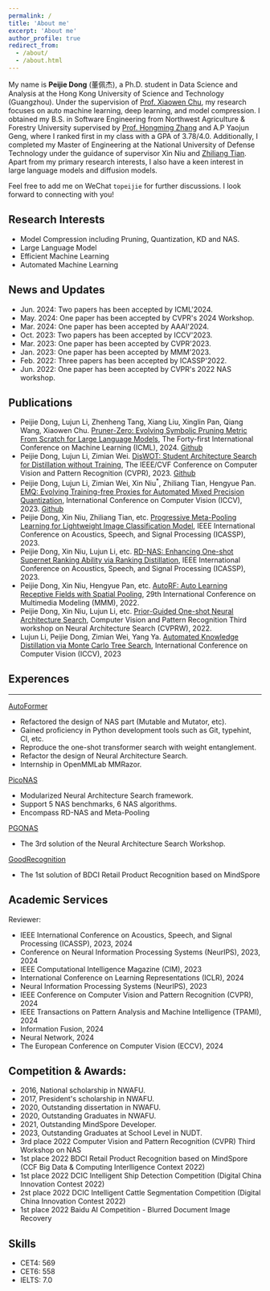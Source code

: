 ```yaml
---
permalink: /
title: 'About me'
excerpt: 'About me'
author_profile: true
redirect_from:
  - /about/
  - /about.html
---
```


My name is **Peijie Dong** (董佩杰), a Ph.D. student in Data Science and Analysis at the Hong Kong University of Science and Technology (Guangzhou). Under the supervision of [Prof. Xiaowen Chu](https://sites.google.com/view/chuxiaowen), my research focuses on auto machine learning, deep learning, and model compression. I obtained my B.S. in Software Engineering from Northwest Agriculture & Forestry University supervised by [Prof. Hongming Zhang](https://cie.nwsuaf.edu.cn/szdw/js/2008117820/index.htm) and A.P Yaojun Geng, where I ranked first in my class with a GPA of 3.78/4.0. Additionally, I completed my Master of Engineering at the National University of Defense Technology under the guidance of supervisor Xin Niu and [Zhiliang Tian](https://tianzhiliang.github.io/). Apart from my primary research interests, I also have a keen interest in large language models and diffusion models.

Feel free to add me on WeChat `topeijie` for further discussions. I look forward to connecting with you!

## Research Interests

- Model Compression including Pruning, Quantization, KD and NAS.
- Large Language Model
- Efficient Machine Learning
- Automated Machine Learning

## News and Updates

- Jun. 2024: Two papers has been accepted by ICML'2024.
- May. 2024: One paper has been accepted by CVPR's 2024 Workshop.
- Mar. 2024: One paper has been accepted by AAAI'2024.
- Oct. 2023: Two papers has been accepted by ICCV'2023.
- Mar. 2023: One paper has been accepted by CVPR'2023.
- Jan. 2023: One paper has been accepted by MMM'2023.
- Feb. 2022: Three papers has been accepted by ICASSP'2022.
- Jun. 2022: One paper has been accepted by CVPR's 2022 NAS workshop.

## Publications

- Peijie Dong, Lujun Li, Zhenheng Tang, Xiang Liu, Xinglin Pan, Qiang Wang, Xiaowen Chu. [Pruner-Zero: Evolving Symbolic Pruning Metric From Scratch for Large Language Models](https://arxiv.org/abs/2406.02924v1), The Forty-first International Conference on Machine Learning (ICML), 2024. [Github](https://github.com/pprp/Pruner-Zero)
- Peijie Dong, Lujun Li, Zimian Wei. [DisWOT: Student Architecture Search for Distillation without Training](https://arxiv.org/abs/2303.15678), The IEEE/CVF Conference on Computer Vision and Pattern Recognition (CVPR), 2023. [Github](https://github.com/lliai/DisWOT-CVPR2023)
- Peijie Dong, Lujun Li, Zimian Wei, Xin Niu$^*$, Zhiliang Tian, Hengyue Pan. [EMQ: Evolving Training-free Proxies for Automated Mixed Precision Quantization](https://arxiv.org/abs/2307.10554), International Conference on Computer Vision (ICCV), 2023. [Github](https://github.com/lliai/EMQ-series)
- Peijie Dong, Xin Niu, Zhiliang Tian, etc. [Progressive Meta-Pooling Learning for Lightweight Image Classification Model](https://arxiv.org/abs/2301.10038), IEEE International Conference on Acoustics, Speech, and Signal Processing (ICASSP), 2023.
- Peijie Dong, Xin Niu, Lujun Li, etc. [RD-NAS: Enhancing One-shot Supernet Ranking Ability via Ranking Distillation](https://arxiv.org/abs/2301.09850), IEEE International Conference on Acoustics, Speech, and Signal Processing (ICASSP), 2023.
- Peijie Dong, Xin Niu, Hengyue Pan, etc. [AutoRF: Auto Learning Receptive Fields with Spatial Pooling](https://link.springer.com/chapter/10.1007/978-3-031-27818-1_56), 29th International Conference on Multimedia Modeling (MMM), 2022.
- Peijie Dong, Xin Niu, Lujun Li, etc. [Prior-Guided One-shot Neural Architecture Search](https://arxiv.org/abs/2206.13329), Computer Vision and Pattern Recognition Third workshop on Neural Architecture Search (CVPRW), 2022.
- Lujun Li, Peijie Dong, Zimian Wei, Yang Ya. [Automated Knowledge Distillation via Monte Carlo Tree Search](https://openaccess.thecvf.com/content/ICCV2023/papers/Li_Automated_Knowledge_Distillation_via_Monte_Carlo_Tree_Search_ICCV_2023_paper.pdf), International Conference on Computer Vision (ICCV), 2023

## Experences

---

[AutoFormer](https://github.com/open-mmlab/mmrazor/tree/dev-1.x/configs/nas/mmcls/autoformer)

- Refactored the design of NAS part (Mutable and Mutator, etc).
- Gained proficiency in Python development tools such as Git, typehint, CI, etc.
- Reproduce the one-shot transformer search with weight entanglement.
- Refactor the design of Neural Architecture Search.
- Internship in OpenMMLab MMRazor.

[PicoNAS](https://github.com/pprp/PicoNAS)

- Modularized Neural Architecture Search framework.
- Support 5 NAS benchmarks, 6 NAS algorithms.
- Encompass RD-NAS and Meta-Pooling

[PGONAS](https://github.com/pprp/CVPR2022-NAS-competition-Track1-3th-solution)

- The 3rd solution of the Neural Architecture Search Workshop.

[GoodRecognition](https://github.com/pprp/GoodsRecognition.MindSpore)

- The 1st solution of BDCI Retail Product Recognition based on MindSpore

## Academic Services

Reviewer:

- IEEE International Conference on Acoustics, Speech, and Signal Processing (ICASSP), 2023, 2024
- Conference on Neural Information Processing Systems (NeurIPS), 2023, 2024
- IEEE Computational Intelligence Magazine (CIM), 2023
- International Conference on Learning Representations (ICLR), 2024
- Neural Information Processing Systems (NeurIPS), 2023
- IEEE Conference on Computer Vision and Pattern Recognition (CVPR), 2024
- IEEE Transactions on Pattern Analysis and Machine Intelligence (TPAMI), 2024
- Information Fusion, 2024
- Neural Network, 2024
- The European Conference on Computer Vision (ECCV), 2024

## Competition & Awards:

- 2016, National scholarship in NWAFU.
- 2017, President's scholarship in NWAFU.
- 2020, Outstanding dissertation in NWAFU.
- 2020, Outstanding Graduates in NWAFU.
- 2021, Outstanding MindSpore Developer.
- 2023, Outstanding Graduates at School Level in NUDT.
- 3rd place 2022 Computer Vision and Pattern Recognition (CVPR) Third Workshop on NAS
- 1st place 2022 BDCI Retail Product Recognition based on MindSpore (CCF Big Data & Computing Interlligence Context 2022)
- 1st place 2022 DCIC Intelligent Ship Detection Competition (Digital China Innovation Contest 2022)
- 2st place 2022 DCIC Intelligent Cattle Segmentation Competition (Digital China Innovation Contest 2022)
- 1st place 2022 Baidu AI Competition - Blurred Document Image Recovery

## Skills

- CET4: 569
- CET6: 558
- IELTS: 7.0
